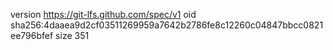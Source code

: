 version https://git-lfs.github.com/spec/v1
oid sha256:4daaea9d2cf03511269959a7642b2786fe8c12260c04847bbcc0821ee796bfef
size 351
